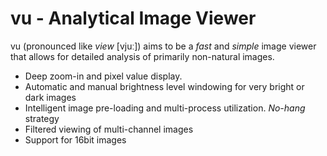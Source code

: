 # vu - Analytical Image Viewer

vu (pronounced like *view* [vjuː]) aims to be a *fast* and *simple* image viewer that allows for detailed analysis of primarily non-natural images.

* Deep zoom-in and pixel value display.
* Automatic and manual brightness level windowing for very bright or dark images
* Intelligent image pre-loading and multi-process utilization. *No-hang* strategy
* Filtered viewing of multi-channel images
* Support for 16bit images
